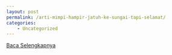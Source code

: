 ```yaml
---
layout: post
permalink: /arti-mimpi-hampir-jatuh-ke-sungai-tapi-selamat/
categories:
    - Uncategorized
---
```


[Baca Selengkapnya](/04)